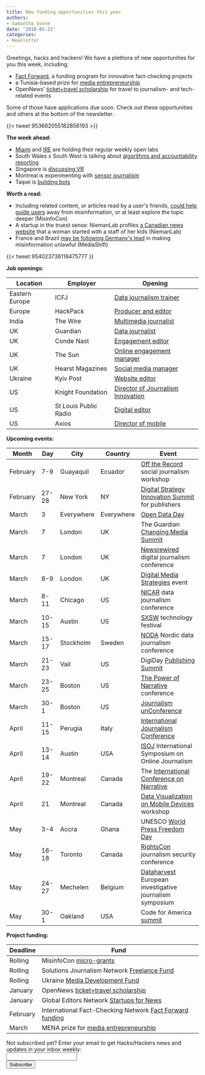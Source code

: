 ```yaml
---
title: New funding opportunities this year
authors:
- Samantha Sunne
date: "2018-01-21"
categories:
- Newsletter
---
```


Greetings, hacks and hackers! We have a plethora of new opportunities for you this week, including:

* [Fact Forward](http://ijnet.org/en/opportunities/fact-checking-contest-calls-innovative-projects-worldwide), a funding program for innovative fact-checking projects
* a Tunisia-based prize for [media entrepreneurship](http://ijnet.org/en/opportunities/contest-focuses-entrepreneurship-mena)
* OpenNews' [ticket+travel scholarship](https://opennews.org/what/community/scholarships/) for travel to journalism- and tech-related events

Some of those have applications due soon. Check out these opportunities and others at the bottom of the newsletter.

{{< tweet 953682055182856193 >}}

**The week ahead:**

* [Miami](http://www.meetup.com/Hacks-Hackers-Miami/) and [IRE](http://www.meetup.com/hackshackersIRE/) are holding their regular weekly open labs
* South Wales x South West is talking about [algorithms and accountability reporting](https://www.meetup.com/Hacks-Hackers-South-Wales-x-South-West/events/246642535/)
* Singapore is [discussing VR](https://www.meetup.com/Hacks-Hackers-Singapore/events/246645865/)
* Montreal is experimenting with [sensor journalism](https://www.meetup.com/HacksHackersMontreal/events/246176466/)
* Taipei is [building bots](http://hackshackers.taipei/)

**Worth a read:**

* Including related content, or articles read by a user's friends, [could help guide users](https://misinfocon.com/solutions-to-misinformation-need-human-centered-design-4f811a8f949b) away from misinformation, or at least explore the topic deeper (MisinfoCon)
* A startup in the truest sense: NiemanLab profiles [a Canadian news website](http://www.niemanlab.org/2018/01/we-stepped-in-and-started-doing-it-how-one-woman-built-an-award-winning-news-outlet-from-her-dining-room-table/) that a woman started with a staff of her kids (NiemanLab)
* France and Brazil [may be following Germany's lead](http://mediashift.org/2018/01/netizen-report-fearful-fake-news-lawmakers-france-brazil-want-limit-free-speech-elections/) in making misinformation unlawful (MediaShift)

{{< tweet 954023738118475777 }}

**Job openings:**

| Location | Employer | Opening |
| -------- | -------- | ------- |
Eastern Europe | ICFJ | [Data journalism trainer](https://hackpack.press/feed/snap/5393)
Europe | HackPack | [Producer and editor](https://hackpack.press/feed/snap/5382)
India | The Wire | [Multimedia journalist](https://hackpack.press/feed/snap/5412)
UK | Guardian | [Data journalist](https://gnm.taleo.net/careersection/in/jobdetail.ftl?job=KIN00018M&tz=GMT%2B01%3A00)
UK | Conde Nast | [Engagement editor](https://www.gorkanajobs.co.uk/job/77596/gq-engagement-manager/?deviceType=Desktop&TrackID=1)
UK | The Sun | [Online engagement manager](https://www.gorkanajobs.co.uk/job/77574/the-sun-online-community-manager/?deviceType=Desktop&TrackID=1)
UK | Hearst Magazines | [Social media manager](https://www.gorkanajobs.co.uk/job/77572/elle-social-media-manager/?deviceType=Desktop&TrackID=1)
Ukraine | Kyiv Post | [Website editor](https://hackpack.press/feed/snap/5431)
US | Knight Foundation | [Director of Journalism Innovation](https://knightfoundation.org/careers/director-journalism-innovation)
US | St Louis Public Radio | [Digital editor](http://www.stlpublicradio.org/info/jobdetail.php?jobid=135)
US | Axios | [Director of mobile](https://boards.greenhouse.io/axios/jobs/980958#.Wl4thhM-cUE)

**Upcoming events:**

| Month | Day | City | Country | Event |
| ----- | --- | ---- | ------- | ----- |
February | 7-9 | Guayaquil | Ecuador | [Off the Record](https://www.facebook.com/LaBarraEspaciadora/photos/rpp.553820201345988/1680041858723811/?type=3&theater) social journalism workshop
February | 27-28 | New York | NY | [Digital Strategy Innovation Summit](https://abigailedge.us13.list-manage.com/track/click?u=49d91f3007b6d829e1d666ba9&id=6e86bade28&e=5e98e5e6b9) for publishers
March | 3 | Everywhere | Everywhere | [Open Data Day](http://opendataday.org/)
March | 7 | London | UK | The Guardian [Changing Media Summit](https://abigailedge.us13.list-manage.com/track/click?u=49d91f3007b6d829e1d666ba9&id=bbb1787874&e=5e98e5e6b9)
March | 7 | London | UK | [Newsrewired](https://www.newsrewired.com/) digital journalism conference
March | 8-9 | London | UK | [Digital Media Strategies](https://www.digital-media-strategies.com/?utm_source=Pitch%20Notes&utm_campaign=4dff1607b9-RSS_EMAIL_CAMPAIGN&utm_medium=email&utm_term=0_4524e1f79f-4dff1607b9-91685769) event
March | 8-11 | Chicago | US | [NICAR](https://ire.org/conferences/nicar18/) data journalism conference
March | 10-15 | Austin | US | [SXSW](https://abigailedge.us13.list-manage.com/track/click?u=49d91f3007b6d829e1d666ba9&id=2319460f2f&e=5e98e5e6b9) technology festival
March | 15-17 | Stockholm | Sweden | [NODA](http://noda2018.se/) Nordic data journalism conference
March | 21-23 | Vail | US | DigiDay [Publishing Summit](https://digiday.com/event/2018-publishing-summit-march-vail/?utm_source=digiday.com&utm_medium=direct&utm_campaign=digidaydis&utm_content=2018-events-calendar&utm_source=Pitch+Notes&utm_campaign=4dff1607b9-RSS_EMAIL_CAMPAIGN&utm_medium=email&utm_term=0_4524e1f79f-4dff1607b9-91685769)
March | 23-25 | Boston | US | [The Power of Narrative](http://www.bu.edu/com/narrative/?utm_source=Pitch+Notes&utm_campaign=4dff1607b9-RSS_EMAIL_CAMPAIGN&utm_medium=email&utm_term=0_4524e1f79f-4dff1607b9-91685769) conference
March | 30-1 | Boston | US | [Journalism unConference](https://www.fourthestate.co/news/journalism-unconference-2018-call-speakers/?utm_source=Pitch+Notes&utm_campaign=4dff1607b9-RSS_EMAIL_CAMPAIGN&utm_medium=email&utm_term=0_4524e1f79f-4dff1607b9-91685769)
April | 11-15 | Perugia | Italy | [International Journalism Conference](https://abigailedge.us13.list-manage.com/track/click?u=49d91f3007b6d829e1d666ba9&id=df76d12af6&e=5e98e5e6b9)
April | 13-14 | Austin | USA | [ISOJ](https://www.isoj.org/) International Symposium on Online Journalism
April | 19-22 | Montreal | Canada | The [International Conference on Narrative](https://narrative2018.ca)
April | 21 | Montreal | Canada | [Data Visualization on Mobile Devices](https://mobilevis.github.io/cfp/) workshop
May | 3-4 | Accra | Ghana | UNESCO [World Press Freedom Day](https://en.unesco.org/news/ghana-host-2018-edition-world-press-freedom-day)
May | 16-18 | Toronto | Canada | [RightsCon](https://www.rightscon.org/) journalism security conference
May | 24-27 | Mechelen | Belgium | [Dataharvest](http://www.journalismfund.eu/european-investigative-journalism-dataharvest-conference) European investigative journalism symposium
May | 30-1 | Oakland | USA | Code for America [summit](http://link.routefifty.com/click/11855566.42393/aHR0cDovL3d3dy5jdmVudC5jb20vZC82dHFtdGo_UmVmSUQ9Y2Zh/5a550f902ddf9c667efca629C9203e23f)

**Project funding:**

| Deadline | Fund |
| -------- | ---- |
Rolling | MisinfoCon [micro-grants](https://docs.google.com/forms/d/e/1FAIpQLScyX13mJU0DLUaoAFijjClCOUbzKrdqfFR2gMwv0eXVKJYXyQ/viewform?c=0&w=1)
Rolling | Solutions Journalism Network [Freelance Fund](https://thewholestory.solutionsjournalism.org/now-offering-travel-funds-for-freelancers-857c49f9b395)
Rolling | Ukraine [Media Development Fund](http://ijnet.org/en/opportunities/media-development-grants-available-ukraine)
January | OpenNews [ticket+travel scholarship](https://opennews.org/what/community/scholarships/)
January | Global Editors Network [Startups for News](https://www.journalism.co.uk/news/startups-with-innovative-solutions-for-newsrooms-can-now-apply-to-global-programme/s2/a712830/)
February | International Fact-Checking Network [Fact Forward funding](http://ijnet.org/en/opportunities/fact-checking-contest-calls-innovative-projects-worldwide)
March | MENA prize for [media entrepreneurship](http://ijnet.org/en/opportunities/contest-focuses-entrepreneurship-mena)

<div id="mc_embed_signup"><form id="mc-embedded-subscribe-form" class="validate" action="//hackshackers.us1.list-manage.com/subscribe/post?u=c56f2e53d5ed6ef87f8aaa75c&amp;id=fb2bc6f10b" method="post" name="mc-embedded-subscribe-form" novalidate="" target="_blank">

<div id="mc_embed_signup_scroll">

<div class="mc-field-group"><label for="mce-EMAIL">Not subscribed yet? Enter your email to get Hacks/Hackers news and updates in your inbox weekly:  </label></div>

<div class="mc-field-group"><input id="mce-EMAIL" class="required email" name="EMAIL" type="email" value="" /></div>

<!-- real people should not fill this in and expect good things - do not remove this or risk form bot signups-->

<div style="position: absolute; left: -5000px;"><input tabindex="-1" name="b_c56f2e53d5ed6ef87f8aaa75c_fb2bc6f10b" type="text" value="" /></div>

<div class="clear"><input id="mc-embedded-subscribe" class="button" name="subscribe" type="submit" value="Subscribe" /></div>

</div>

</form></div>

<!--End mc_embed_signup-->

<meta name="twitter:card" content="summary">

<meta name="twitter:image:src" content="https://hackshackers.com/content-images/about/hackshackers_logomark.png">


